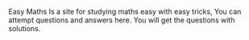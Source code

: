Easy Maths Is a site for studying maths easy with easy tricks, You can attempt questions and answers here. You will get the questions with solutions. 
